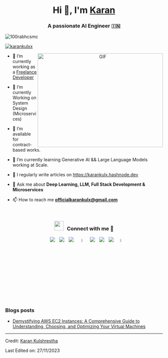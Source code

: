 <h1 align="center">Hi 👋, I'm <a href="https://100rabhcsmc.github.io/Me.io/" target="blank">
Karan</a></h1>
<h3 align="center">A passionate AI Engineer &#127470;&#127475</h3>

<p align="left"> <img src="https://komarev.com/ghpvc/?username=100rabhcsmc&label=Profile%20views&color=0e75b6&style=flat" alt="100rabhcsmc" /> </p>

<p align="left"> <a href="https://twitter.com/karankulxx" target="blank"><img src="https://img.shields.io/twitter/follow/karankulxx?logo=twitter&style=for-the-badge" alt="karankulxx" /></a> </p>

<a target="_blank" align="center">
  <img align="right" top="500" height="300" width="400" alt="GIF" src="https://media.giphy.com/media/SWoSkN6DxTszqIKEqv/giphy.gif">
</a>

- 🔭 I’m currently working as a <a href="https://linkedin.com/in/karankulshrestha" target="blank">Freelance Developer</a>

- 🌱 I’m currently Working on System Design (Microservices)

- 🤝 I’m available for contract-based works.

- 🌱 I’m currently learning Generative AI && Large Language Models working at Scale.

- 📝 I regularly write articles on https://karankulx.hashnode.dev

- 💬 Ask me about **Deep Learning, LLM, Full Stack Development & Microservices**

- 📫 How to reach me **officialkarankulx@gmail.com**

<br/>
<h3 align="center" > <img src="https://media.giphy.com/media/iY8CRBdQXODJSCERIr/giphy.gif" width="30" height="30" style="margin-right: 10px;">Connect with me 🤝 </h3>

<p align="center">

 <div align="center"  class="icons-social" style="margin-left: 10px;">
        <a style="margin-left: 10px;"  target="_blank" href="https://www.linkedin.com/in/karankulshrestha/">
			<img src="https://img.icons8.com/doodle/40/000000/linkedin--v2.png"></a>
        <a style="margin-left: 10px;" target="_blank" href="https://github.com/rajkulx">
		<img src="https://img.icons8.com/doodle/40/000000/github--v1.png"></a>
		<a style="margin-left: 10px;" target="_blank" href="https://stackoverflow.com/users/10243101/karankulshrestha">
				<img src="https://img.icons8.com/external-tal-revivo-color-tal-revivo/40/000000/external-stack-overflow-is-a-question-and-answer-site-for-professional-logo-color-tal-revivo.png"></a>
	   <a style="margin-left: 10px;" target="_blank" href="https://medium.com/@karankulx">
					<img src="https://img.icons8.com/?size=256&id=71j3Yu2sKtP8&format=png" width="5%" height="5%" ></a>
        <a style="margin-left: 10px;" target="_blank" href="https://instagram.com/karankulx">
			<img src="https://img.icons8.com/doodle/40/000000/instagram-new--v2.png"></a>
		<a style="margin-left: 10px;" target="_blank" href="https://twitter.com/karankulxx">
			<img src="https://img.icons8.com/doodle/1x/twitter-squared--v2.png" ></a>
		<a style="margin-left: 10px;" target="_blank" href="https://youtube.com/@karankulx?si=8xyu5LBeB5YelU5f">
				<img src="https://img.icons8.com/doodle/1x/youtube--v2.png" ></a>
		<a style="margin-left: 5px;" target="_blank" href="https://drive.google.com/file/d/19Zn7f-A1NLTWcrfHLVrb2bPJ6emDVT2F/view">
					<img src="https://img.icons8.com/?size=256&id=zEj141qHoHc8&format=png" width="5%" height="5%" ></a>
      </div>

</p>

### Blogs posts

<!-- BLOG-POST-LIST:START -->

- [Demystifying AWS EC2 Instances: A Comprehensive Guide to Understanding, Choosing, and Optimizing Your Virtual Machines](https://karankulx.hashnode.dev/demystifying-aws-ec2-instances-a-comprehensive-guide-to-understanding-choosing-and-optimizing-your-virtual-machines)
<!-- BLOG-POST-LIST:END -->

---

Credit: [Karan Kulshrestha](https://github.com/rajkulx)

Last Edited on: 27/11/2023
